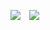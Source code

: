 ![](https://64.media.tumblr.com/b3520824ed2481b8bed9af6b7ebc70fe/e42c21dd489d172b-f1/s250x400/5900369ef0745c38e4ffbfc03d5a5910b8b2113c.pnj)⠀
![](https://komarev.com/ghpvc/?username=2flames&label=🌺&color=ff6d89&style=flat)⠀

